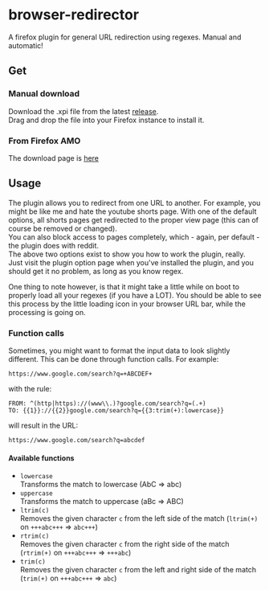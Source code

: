 # browser-redirector
A firefox plugin for general URL redirection using regexes. Manual and automatic!

## Get
### Manual download
Download the .xpi file from the latest [release](https://github.com/TheNamlessGuy/browser-redirector/releases).  
Drag and drop the file into your Firefox instance to install it.

### From Firefox AMO
The download page is [here](https://addons.mozilla.org/firefox/addon/namless-redirector/)

## Usage
The plugin allows you to redirect from one URL to another. For example, you might be like me and hate the youtube shorts page. With one of the default options, all shorts pages get redirected to the proper view page (this can of course be removed or changed).  
You can also block access to pages completely, which - again, per default - the plugin does with reddit.  
The above two options exist to show you how to work the plugin, really. Just visit the plugin option page when you've installed the plugin, and you should get it no problem, as long as you know regex.

One thing to note however, is that it might take a little while on boot to properly load all your regexes (if you have a LOT). You should be able to see this process by the little loading icon in your browser URL bar, while the processing is going on.

### Function calls
Sometimes, you might want to format the input data to look slightly different. This can be done through function calls. For example:
```
https://www.google.com/search?q=+ABCDEF+
```
with the rule:
```
FROM: ^(http|https)://(www\\.)?google.com/search?q=(.+)
TO: {{1}}://{{2}}google.com/search?q={{3:trim(+):lowercase}}
```
will result in the URL:
```
https://www.google.com/search?q=abcdef
```

#### Available functions
* `lowercase`  
    Transforms the match to lowercase (AbC => abc)
* `uppercase`  
    Transforms the match to uppercase (aBc => ABC)
* `ltrim(c)`  
    Removes the given character `c` from the left side of the match (`ltrim(+)` on `+++abc+++` => `abc+++`)
* `rtrim(c)`  
    Removes the given character `c` from the right side of the match (`rtrim(+)` on `+++abc+++` => `+++abc`)
* `trim(c)`  
    Removes the given character `c` from the left and right side of the match (`trim(+)` on `+++abc+++` => `abc`)